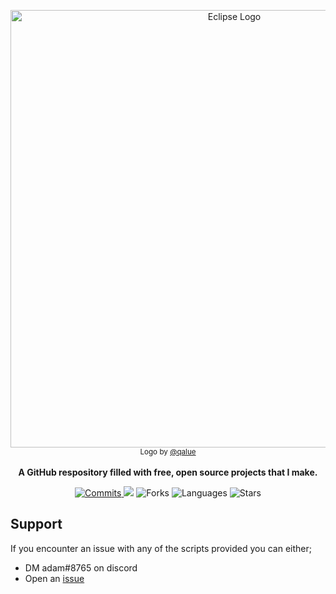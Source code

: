 <p align="center">
    <img src="https://cdn.discordapp.com/attachments/903297791223296060/976889258621141062/thing.png" alt="Eclipse Logo" width=700/>
    <br>
      <sub>Logo by <a href="https://github.com/qalue">@qalue</a></sub>
    <br><br>
    <strong>A GitHub respository filled with free, open source projects that I make.</strong>
</p>
<p align="center">
  <a href="https://github.com/qalue/projects/commits/main"><img src="https://img.shields.io/github/commit-activity/m/qalue/projects?label=commits" alt="Commits"></img> </a>
  <a href="https://github.com/qalue/projects/issues" alt="Issues"><img src="https://img.shields.io/github/issues/qalue/projects"></img></a>
  <a><img src="https://img.shields.io/github/forks/qalue/projects" alt="Forks"></img></a>
  <a><img src="https://img.shields.io/github/languages/count/qalue/projects" alt="Languages"></img></a>
  <a><img src="https://img.shields.io/github/stars/qalue/projects" alt="Stars"></img></a>
  
  ## Support
  If you encounter an issue with any of the scripts provided you can either;
  - DM adam#8765 on discord
  - Open an <a href="https://github.com/qalue/projects/issues">issue</a>
</p>
